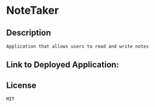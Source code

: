 # NoteTaker

## Description
    Application that allows users to read and write notes
## Link to Deployed Application:

## License
    MIT
